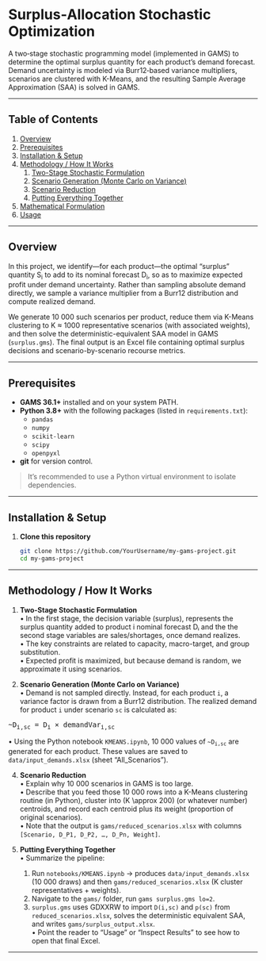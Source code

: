 # Surplus‐Allocation Stochastic Optimization

A two‐stage stochastic programming model (implemented in GAMS) to determine the optimal surplus quantity for each product’s demand forecast. Demand uncertainty is modeled via Burr12‐based variance multipliers, scenarios are clustered with K-Means, and the resulting Sample Average Approximation (SAA) is solved in GAMS.

---

## Table of Contents
1. [Overview](#overview)   
2. [Prerequisites](#prerequisites)  
3. [Installation & Setup](#installation--setup)  
4. [Methodology / How It Works](#methodology--how-it-works)  
   1. [Two-Stage Stochastic Formulation](#two-stage-stochastic-formulation)  
   2. [Scenario Generation (Monte Carlo on Variance)](#scenario-generation-monte-carlo-on-variance)  
   3. [Scenario Reduction](#scenario-reduction)  
   4. [Putting Everything Together](#putting-everything-together)  
5. [Mathematical Formulation](#mathematical-formulation)  
6. [Usage](#usage)  
 

---

## Overview

In this project, we identify—for each product—the optimal “surplus” quantity S<sub>i</sub> to add to its nominal forecast D<sub>i</sub>, so as to maximize expected profit under demand uncertainty. Rather than sampling absolute demand directly, we sample a variance multiplier from a Burr12 distribution and compute realized demand.


We generate 10 000 such scenarios per product, reduce them via K-Means clustering to K ≈ 1000 representative scenarios (with associated weights), and then solve the deterministic-equivalent SAA model in GAMS (`surplus.gms`). The final output is an Excel file containing optimal surplus decisions and scenario-by-scenario recourse metrics.


---


## Prerequisites

- **GAMS 36.1+** installed and on your system PATH.  
- **Python 3.8+** with the following packages (listed in `requirements.txt`):  
  - `pandas`  
  - `numpy`  
  - `scikit-learn`  
  - `scipy`  
  - `openpyxl`  
- **git** for version control.  

> It’s recommended to use a Python virtual environment to isolate dependencies.

---

## Installation & Setup

1. **Clone this repository**  
   ```bash
   git clone https://github.com/YourUsername/my-gams-project.git
   cd my-gams-project
---
## Methodology / How It Works


1. **Two-Stage Stochastic Formulation**  
   • In the first stage, the decision variable (surplus), represents the surplus quantity added to product i nominal forecast Dᵢ and the the second stage variables are sales/shortages, once demand realizes.  
   • The key constraints are related to capacity, macro-target, and group substitution.  
   • Expected profit is maximized, but because demand is random, we approximate it using scenarios.

2. **Scenario Generation (Monte Carlo on Variance)**  
   • Demand is not sampled directly. Instead, for each product <code>i</code>, a variance factor is drawn from a Burr12 distribution. The realized demand for product <code>i</code> under scenario <code>sc</code> is calculated as:</p>
<pre>
~D<sub>i,sc</sub> = D<sub>i</sub> × demandVar<sub>i,sc</sub>
</pre> 
   • Using the Python notebook <code>KMEANS.ipynb</code>, 10 000 values of <code>~D<sub>i,sc</sub></code> are generated for each product. These values are saved to <code>data/input_demands.xlsx</code> (sheet “All_Scenarios”).</p>

4. **Scenario Reduction**  
   • Explain why 10 000 scenarios in GAMS is too large.  
   • Describe that you feed those 10 000 rows into a K-Means clustering routine (in Python), cluster into \(K \approx 200\) (or whatever number) centroids, and record each centroid plus its weight (proportion of original scenarios).  
   • Note that the output is `gams/reduced_scenarios.xlsx` with columns `[Scenario, D_P1, D_P2, …, D_Pn, Weight]`.

5. **Putting Everything Together**  
   • Summarize the pipeline:  
     1. Run `notebooks/KMEANS.ipynb` → produces `data/input_demands.xlsx` (10 000 draws) and then `gams/reduced_scenarios.xlsx` (K cluster representatives + weights).  
     2. Navigate to the `gams/` folder, run `gams surplus.gms lo=2`.  
     3. `surplus.gms` uses GDXXRW to import `D(i,sc)` and `p(sc)` from `reduced_scenarios.xlsx`, solves the deterministic equivalent SAA, and writes `gams/surplus_output.xlsx`.  
   • Point the reader to “Usage” or “Inspect Results” to see how to open that final Excel.

---
